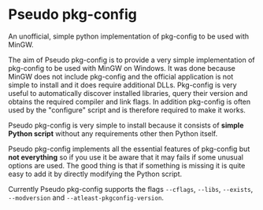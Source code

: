 # Pseudo pkg-config

An unofficial, simple python implementation of pkg-config to be used with MinGW.

The aim of Pseudo pkg-config is to provide a very simple implementation of pkg-config to be used with MinGW on Windows.
It was done because MinGW does not include pkg-config and the official application is not simple to install and it does require additional DLLs.
Pkg-config is very useful to automatically discover installed libraries, query their version and obtains the required compiler and link flags.
In addition pkg-config is often used by the "configure" script and is therefore required to make it works.

Pseudo pkg-config is very simple to install because it consists of **simple Python script** without any requirements other then Python itself.

Pseudo pkg-config implements all the essential features of pkg-config but **not everything** so if you use it be aware that it may fails if
some unusual options are used.
The good thing is that if something is missing it is quite easy to add it by directly modifying the Python script.

Currently Pseudo pkg-config supports the flags ``--cflags``, ``--libs``, ``--exists``, ``--modversion`` and ``--atleast-pkgconfig-version``.
